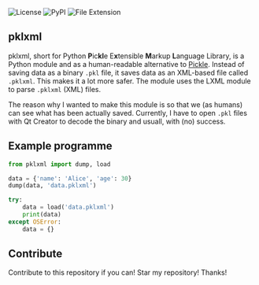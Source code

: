 ![License](https://img.shields.io/github/license/RAPTOR7762/pklxml)
![PyPI](https://img.shields.io/pypi/v/pklxml)
![File Extension](https://img.shields.io/badge/file%20extension-.pypxml-blue)

## pklxml

pklxml, short for Python **P**ic**kl**e E**x**tensible **M**arkup **L**anguage Library, is a Python module and as a human-readable alternative to [Pickle](https://docs.python.org/3/library/pickle.html). Instead of saving data as a binary `.pkl` file, it saves data as an XML-based file called `.pklxml`. This makes it a lot more safer. The module uses the LXML module to parse `.pklxml` (XML) files.

The reason why I wanted to make this module is so that we (as humans) can see what has been actually saved. Currently, I have to open `.pkl` files with Qt Creator to decode the binary and usuall, with (no) success.

## Example programme
```python
from pklxml import dump, load

data = {'name': 'Alice', 'age': 30}
dump(data, 'data.pklxml')

try:
    data = load('data.pklxml')
    print(data)
except OSError:
    data = {}
```
## Contribute

Contribute to this repository if you can! Star my repository! Thanks!
